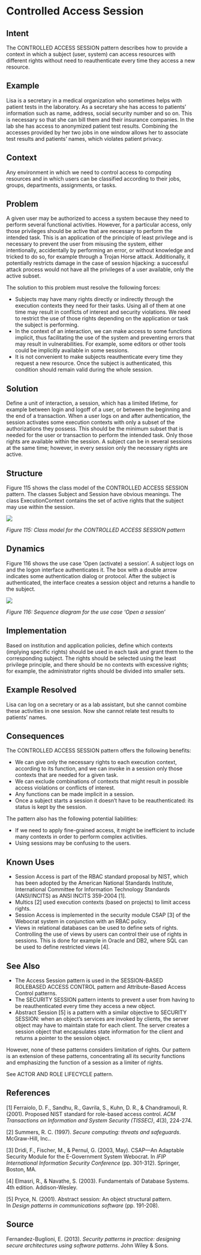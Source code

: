 # **Controlled Access Session**

## **Intent**
The CONTROLLED ACCESS SESSION pattern describes how to provide a context in which a subject (user, system) can access resources with different rights without need to reauthenticate every time they access a new resource.

## **Example**
Lisa is a secretary in a medical organization who sometimes helps with patient tests in the laboratory. As a secretary she has access to patients’ information such as name, address, social security number and so on. This is necessary so that she can bill them and their insurance companies. In the lab she has access to anonymized patient test results. Combining the accesses provided by her two jobs in one window allows her to associate test results and patients’ names, which violates patient privacy.

## **Context**
Any environment in which we need to control access to computing resources and in which users can be classified according to their jobs, groups, departments, assignments, or tasks.

## **Problem**
A given user may be authorized to access a system because they need to perform several functional activities. However, for a particular access, only those privileges should be active that are necessary to perform the intended task. This is an application of the principle of least privilege and is necessary to prevent the user from misusing the system, either intentionally, accidentally by performing an error, or without knowledge and tricked to do so, for example through a Trojan Horse attack. Additionally, it potentially restricts damage in the case of session hijacking: a successful attack process would not have all the privileges of a user available, only the active subset. 

The solution to this problem must resolve the following forces:

- Subjects may have many rights directly or indirectly through the execution contexts they need for their tasks. Using all of them at one time may result in conflicts of interest and security violations. We need to restrict the use of those rights depending on the application or task the subject is performing. 
- In the context of an interaction, we can make access to some functions implicit, thus facilitating the use of the system and preventing errors that may result in vulnerabilities. For example, some editors or other tools could be implicitly available in some sessions. 
- It is not convenient to make subjects reauthenticate every time they request a new resource. Once the subject is authenticated, this condition should remain valid during the whole session.

## **Solution**
Define a unit of interaction, a session, which has a limited lifetime, for example between login and logoff of a user, or between the beginning and the end of a transaction. When a user logs on and after authentication, the session activates some execution contexts with only a subset of the authorizations they possess. This should be the minimum subset that is needed for the user or transaction to perform the intended task. Only those rights are available within the session. A subject can be in several sessions at the same time; however, in every session only the necessary rights are active.

## **Structure**
Figure 115 shows the class model of the CONTROLLED ACCESS SESSION pattern. The classes Subject and Session have obvious meanings. The class ExecutionContext contains the set of active rights that the subject may use within the session.

![](./Images/controlled_access_session_structure.png)

*Figure 115: Class model for the CONTROLLED ACCESS SESSION pattern*

## **Dynamics**
Figure 116 shows the use case ‘Open (activate) a session’. A subject logs on and the logon interface authenticates it. The box with a double arrow indicates some authentication dialog or protocol. After the subject is authenticated, the interface creates a session object and returns a handle to the subject.

![](./Images/controlled_access_session_dynamics.png)

*Figure 116: Sequence diagram for the use case ‘Open a session’*

## **Implementation**
Based on institution and application policies, define which contexts (implying specific rights) should be used in each task and grant them to the corresponding subject. The rights should be selected using the least privilege principle, and there should be no contexts with excessive rights; for example, the administrator rights should be divided into smaller sets.

## **Example Resolved**
Lisa can log on a secretary or as a lab assistant, but she cannot combine these activities in one session. Now she cannot relate test results to patients’ names.

## **Consequences**
The CONTROLLED ACCESS SESSION pattern offers the following benefits:

- We can give only the necessary rights to each execution context, according to its function, and we can invoke in a session only those contexts that are needed for a given task. 
- We can exclude combinations of contexts that might result in possible access violations or conflicts of interest. 
- Any functions can be made implicit in a session. 
- Once a subject starts a session it doesn’t have to be reauthenticated: its status is kept by the session. 

The pattern also has the following potential liabilities: 

- If we need to apply fine-grained access, it might be inefficient to include many contexts in order to perform complex activities. 
- Using sessions may be confusing to the users.

## **Known Uses**
- Session Access is part of the RBAC standard proposal by NIST, which has been adopted by the American National Standards Institute, International Committee for Information Technology Standards (ANSI/INCITS) as ANSI INCITS 359-2004 [1]. 
- Multics [2] used execution contexts (based on projects) to limit access rights. 
- Session Access is implemented in the security module CSAP [3] of the Webocrat system in conjunction with an RBAC policy. 
- Views in relational databases can be used to define sets of rights. Controlling the use of views by users can control their use of rights in sessions. This is done for example in Oracle and DB2, where SQL can be used to define restricted views [4].

## **See Also**
- The Access Session pattern is used in the SESSION-BASED ROLEBASED ACCESS CONTROL pattern and Attribute-Based Access Control patterns. 
- The SECURITY SESSION pattern intents to prevent a user from having to be reauthenticated every time they access a new object. 
- Abstract Session [5] is a pattern with a similar objective to SECURITY SESSION: when an object’s services are invoked by clients, the server object may have to maintain state for each client. The server creates a session object that encapsulates state information for the client and returns a pointer to the session object. 

However, none of these patterns considers limitation of rights. Our pattern is an extension of these patterns, concentrating all its security functions and emphasizing the function of a session as a limiter of rights.

See ACTOR AND ROLE LIFECYCLE pattern.

## **References**
[1] Ferraiolo, D. F., Sandhu, R., Gavrila, S., Kuhn, D. R., & Chandramouli, R. (2001). Proposed NIST standard for role-based access control. *ACM Transactions on Information and System Security (TISSEC)*, *4*(3), 224-274.

[2] Summers, R. C. (1997). *Secure computing: threats and safeguards*. McGraw-Hill, Inc..

[3] Dridi, F., Fischer, M., & Pernul, G. (2003, May). CSAP—An Adaptable Security Module for the E-Government System Webocrat. In *IFIP International Information Security Conference* (pp. 301-312). Springer, Boston, MA.

[4] Elmasri, R., & Navathe, S. (2003). Fundamentals of Database Systems. 4th edition. Addison-Wesley.

[5] Pryce, N. (2001). Abstract session: An object structural pattern. In *Design patterns in communications software* (pp. 191-208).

## **Source**
Fernandez-Buglioni, E. (2013). *Security patterns in practice: designing secure architectures using software patterns*. John Wiley & Sons.
